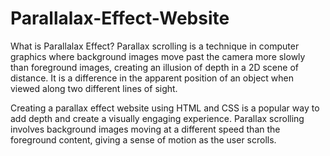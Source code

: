 # Parallalax-Effect-Website

What is  Parallalax Effect?
Parallax scrolling is a technique in computer graphics where background images move past the camera more slowly than foreground images, creating an illusion of depth in a 2D scene of distance. It is a difference in the apparent position of an object when viewed along two different lines of sight.

Creating a parallax effect website using HTML and CSS is a popular way to add depth and create a visually engaging experience. Parallax scrolling involves background images moving at a different speed than the foreground content, giving a sense of motion as the user scrolls.
